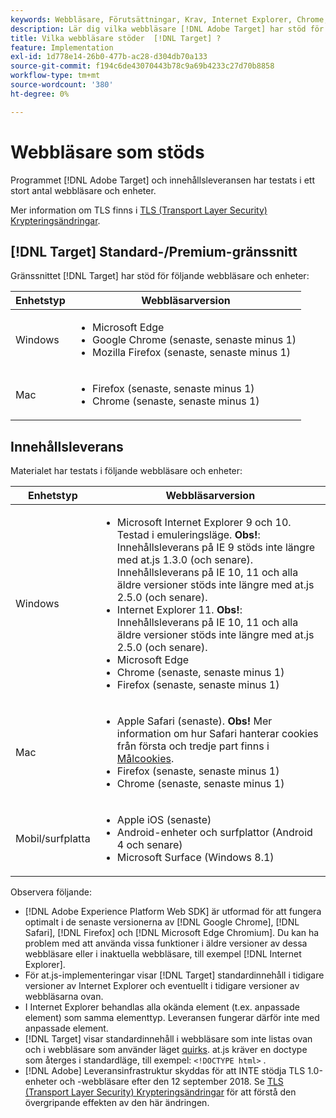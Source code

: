 ```yaml
---
keywords: Webbläsare, Förutsättningar, Krav, Internet Explorer, Chrome, Firefox, Safari, Android, Surface, Webbläsare0
description: Lär dig vilka webbläsare [!DNL Adobe Target] har stöd för för sitt gränssnitt och för innehållsleverans.
title: Vilka webbläsare stöder  [!DNL Target] ?
feature: Implementation
exl-id: 1d778e14-26b0-477b-ac28-d304db70a133
source-git-commit: f194c6de43070443b78c9a69b4233c27d70b8858
workflow-type: tm+mt
source-wordcount: '380'
ht-degree: 0%

---
```


# Webbläsare som stöds

Programmet [!DNL Adobe Target] och innehållsleveransen har testats i ett stort antal webbläsare och enheter.

Mer information om TLS finns i [TLS (Transport Layer Security) Krypteringsändringar](tls-transport-layer-security-encryption.md).

## [!DNL Target] Standard-/Premium-gränssnitt

Gränssnittet [!DNL Target] har stöd för följande webbläsare och enheter:

| Enhetstyp | Webbläsarversion |
|--- |--- |
| Windows | <ul><li>Microsoft Edge</li><li>Google Chrome (senaste, senaste minus 1)</li><li>Mozilla Firefox (senaste, senaste minus 1)</li></ul> |
| Mac | <ul><li>Firefox (senaste, senaste minus 1)</li><li>Chrome (senaste, senaste minus 1)</li></ul> |

## Innehållsleverans

Materialet har testats i följande webbläsare och enheter:

| Enhetstyp | Webbläsarversion |
|--- |--- |
| Windows | <ul><li>Microsoft Internet Explorer 9 och 10. Testad i emuleringsläge. **Obs!**: Innehållsleverans på IE 9 stöds inte längre med at.js 1.3.0 (och senare). Innehållsleverans på IE 10, 11 och alla äldre versioner stöds inte längre med at.js 2.5.0 (och senare).</li><li>Internet Explorer 11. **Obs!**: Innehållsleverans på IE 10, 11 och alla äldre versioner stöds inte längre med at.js 2.5.0 (och senare).</li><li>Microsoft Edge</li><li>Chrome (senaste, senaste minus 1)</li><li>Firefox (senaste, senaste minus 1)</li></ul> |
| Mac | <ul><li>Apple Safari (senaste). **Obs!** Mer information om hur Safari hanterar cookies från första och tredje part finns i [Målcookies](../implement/client-side/atjs/atjs-cookies.md).</li><li>Firefox (senaste, senaste minus 1)</li><li>Chrome (senaste, senaste minus 1)</li></ul> |
| Mobil/surfplatta | <ul><li>Apple iOS (senaste)</li><li>Android-enheter och surfplattor (Android 4 och senare)</li><li>Microsoft Surface (Windows 8.1)</li></ul> |

Observera följande:

* [!DNL Adobe Experience Platform Web SDK] är utformad för att fungera optimalt i de senaste versionerna av [!DNL Google Chrome], [!DNL Safari], [!DNL Firefox] och [!DNL Microsoft Edge Chromium]. Du kan ha problem med att använda vissa funktioner i äldre versioner av dessa webbläsare eller i inaktuella webbläsare, till exempel [!DNL Internet Explorer].
* För at.js-implementeringar visar [!DNL Target] standardinnehåll i tidigare versioner av Internet Explorer och eventuellt i tidigare versioner av webbläsarna ovan.
* I Internet Explorer behandlas alla okända element (t.ex. anpassade element) som samma elementtyp. Leveransen fungerar därför inte med anpassade element.
* [!DNL Target] visar standardinnehåll i webbläsare som inte listas ovan och i webbläsare som använder läget [quirks](https://en.wikipedia.org/wiki/Quirks_mode). at.js kräver en doctype som återges i standardläge, till exempel: `<!DOCTYPE html>` .
* [!DNL Adobe] Leveransinfrastruktur skyddas för att INTE stödja TLS 1.0-enheter och -webbläsare efter den 12 september 2018. Se [TLS (Transport Layer Security) Krypteringsändringar](../before-implement/tls-transport-layer-security-encryption.md) för att förstå den övergripande effekten av den här ändringen.
